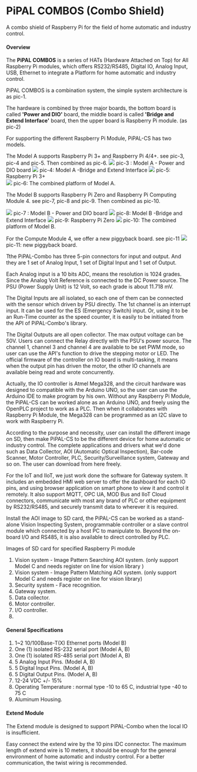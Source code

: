 # PiPAL COMBOS (Combo Shield)

A combo shield of Raspberry Pi for the field of home automatic and industry control.

#### **Overview** 

The **PiPAL COMBOS** is a series of HATs (Hardware Attached on Top) for All Raspberry Pi modules, which offers RS232/RS485, Digital IO, Analog Input, USB, Ethernet to integrate a Platform for home automatic and industry control.

PiPAL COMBOS is a combination system, the simple system architecture is as pic-1. 

The hardware is combined by three major boards, the bottom board is called **'Power and DIO'** board, the middle board is called **'Bridge and Extend Interface'** board, then the upper board is Raspberry Pi module. (as pic-2)

For supporting the different Raspberry Pi Module, PiPAL-CS has two models.

The Model A supports Raspberry Pi 3+ and Raspberry Pi 4/4+. see pic-3, pic-4 and pic-5. Then combined as pic-6.
<img src="./pics/IMG_0829.jpg" />
pic-3 : Model  A - Power and DIO board
<img src="./pics/IMG_0830.jpg" />
pic-4: Model A -Bridge and Extend Interface
<img src="./pics/IMG_0831.jpg" />
pic-5: Raspberry Pi 3+                                            
<img src="./pics/IMG_0840.jpg" />
pic-6: The combined platform of Model A.




The Model B supports Raspberry Pi Zero and Raspberry Pi Computing Module 4. see pic-7, pic-8 and pic-9. Then combined as pic-10.

<img src="./pics/IMG_0832.jpg" />
pic-7 : Model B - Power and DIO board             
<img src="./pics/IMG_0833.jpg" />
pic-8: Model B -Bridge and Extend Interface
<img src="./pics/IMG_0834.jpg" />
pic-9: Raspberry Pi Zero         
<img src="./pics/IMG_0838.jpg" />
pic-10: The combined platform of Model B.

For the Compute Module 4, we offer a new piggyback board. see pic-11
<img src="./pics/IMG_0863.jpg" />
pic-11: new piggyback board.           

Tthe PiPAL-Combo has three 5-pin connectors for input and output. And they are 1 set of Analog Input, 1 set of Digital Input and 1 set of Output.

Each Analog input is a 10 bits ADC, means the resolution is 1024 grades. Since the Analog Volt Reference is connected to the DC Power source. The PSU (Power Supply Unit) is 12 Volt, so each grade is about 11.718 mV.

The Digital Inputs are all isolated, so each one of them can be connected with the sensor which driven by PSU directly. The 1st channel is an interrupt input. It can be used for the ES (Emergency Switch) input. Or, using it to be an Run-Time counter as the speed counter, it is easily to be initiated from the API of PiPAL-Combo's library.

The Digital Outputs are all open collector. The max output voltage can be 50V. Users can connect the Relay directly with the PSU's power source. The channel 1, channel 3 and channel 4 are available to be set PWM mode, so user can use the API's function to drive the stepping motor or LED. The official firmware of the controller on IO board is multi-tasking, it means when the output pin has driven the motor, the other IO channels are available being read and wrote concurrently.    

Actually, the IO controller is Atmel Mega328, and the circuit hardware was designed to compatible with the Arduino UNO, so the user can use the Arduino IDE to make program by his own. Without any Raspberry Pi Module, the PiPAL-CS can be worked alone as an Arduino UNO, and freely using the OpenPLC project to work as a PLC. Then when it collaborates with Raspberry Pi Module, the Mega328 can be programmed as an I2C slave to work with Raspberry Pi. 

According to the purpose and necessity, user can install the different image on SD, then make PiPAL-CS to be the different device for home automatic or industry control. The complete applications and drivers what we'd done such as Data Collector, AOI (Automatic Optical Inspection), Bar-code Scanner, Motor Controller, PLC, Security/Surveillance system, Gateway and so on. The user can download from here freely.



For the IoT and IIoT, we just work done the software for Gateway system. It includes an embedded HMI web server to offer the dashboard for each IO pins, and using browser application on smart phone to view it and control it remotely. It also support MQTT, OPC UA, MOD Bus and IIoT Cloud connectors, communicate with most any brand of PLC or other equipment by RS232/RS485, and securely transmit data to wherever it is required.



Install the AOI image to SD card, the PiPAL-CS can be worked as a stand-alone Vision Inspecting System, programmable controller or a slave control module which connected by a host PC to manipulate to. Beyond the on-board I/O and RS485, it is also available to direct controlled by PLC.

Images of SD card for specified Raspberry Pi module

1. Vision system - Image Pattern Searching AOI system. (only support Model C and needs register on line for vision library )
2. Vision system - Image Pattern Matching AOI system. (only support Model C and needs register on line for vision library)
3. Security system - Face recognition.
4. Gateway system.
5. Data collector.
6. Motor controller.
7. I/O controller.
8. 

####  **General Specifications**

1. 1~2 10/100Base-T(X) Ethernet ports (Model B)
2. One (1) isolated RS-232 serial port  (Model A, B)
3. One (1) isolated RS-485 serial port  (Model A, B)
4. 5 Analog Input Pins.  (Model A, B)
5. 5 Digital Input Pins.  (Model A, B)
6. 5 Digital Output Pins.  (Model A, B)
7. 12-24 VDC +/- 15% 
8. Operating Temperature : normal type -10 to 65 C, industrial type -40 to 75 C 
9. Aluminum Housing.



#### **Extend Module**

The Extend module is designed to support PiPAL-Combo when the local IO is insufficient.

Easy connect the extend wire by the 10 pins IDC connector. The maximum length of extend wire is 10 meters, it should be enough for the general environment of home automatic and industry control. For a better communication, the twist wiring is recommended.



